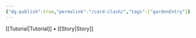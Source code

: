 ```yaml
---
{"dg-publish":true,"permalink":"/card-clash/","tags":["gardenEntry"]}
---
```


[[Tutorial\|Tutorial]] • [[Story\|Story]]